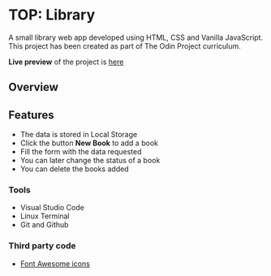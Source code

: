 # TOP: Library
A small library web app developed using HTML, CSS and Vanilla JavaScript. This project has been created as part of The Odin Project curriculum.

**Live preview** of the project is [here]

## Overview

## Features

- The data is stored in Local Storage
- Click the button **New Book** to add a book
- Fill the form with the data requested
- You can later change the status of a book
- You can delete the books added

### Tools

- Visual Studio Code
- Linux Terminal
- Git and Github
### Third party code

- [Font Awesome icons]

   [Font Awesome Icons]: <https://fontawesome.com/>
   [here]: <https://jrenzzo.github.io/library/>